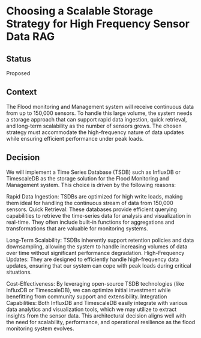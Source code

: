 #  Choosing a Scalable Storage Strategy for High Frequency Sensor Data RAG

## Status
Proposed

## Context

The Flood monitoring and Management system will receive continuous data 
from up to 150,000 sensors. To handle this large volume, the system needs a storage 
approach that can support rapid data ingestion, quick retrieval, and long-term scalability 
as the number of sensors grows. The chosen strategy must accommodate the 
high-frequency nature of data updates while ensuring efficient performance under peak 
loads.

## Decision

We will implement a Time Series Database (TSDB) such as InfluxDB or TimescaleDB as the storage solution for the Flood Monitoring and Management system. This choice is driven by the following reasons:

Rapid Data Ingestion: TSDBs are optimized for high write loads, making them ideal for handling the continuous stream of data from 150,000 sensors.
Quick Retrieval: These databases provide efficient querying capabilities to retrieve the time-series data for analysis and visualization in real-time. They often include built-in functions for aggregations and transformations that are valuable for monitoring systems.

Long-Term Scalability: TSDBs inherently support retention policies and data downsampling, allowing the system to handle increasing volumes of data over time without significant performance degradation.
High-Frequency Updates: They are designed to efficiently handle high-frequency data updates, ensuring that our system can cope with peak loads during critical situations.

Cost-Effectiveness: By leveraging open-source TSDB technologies (like InfluxDB or TimescaleDB), we can optimize initial investment while benefitting from community support and extensibility.
Integration Capabilities: Both InfluxDB and TimescaleDB easily integrate with various data analytics and visualization tools, which we may utilize to extract insights from the sensor data.
This architectural decision aligns well with the need for scalability, performance, and operational resilience as the flood monitoring system evolves.